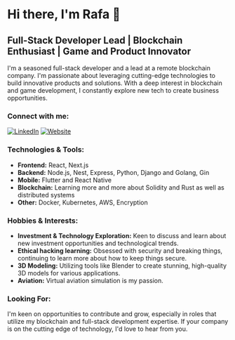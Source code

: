 # Hi there, I'm Rafa 👋

## Full-Stack Developer Lead | Blockchain Enthusiast | Game and Product Innovator

I'm a seasoned full-stack developer and a lead at a remote blockchain company. I'm passionate about leveraging cutting-edge technologies to build innovative products and solutions. With a deep interest in blockchain and game development, I constantly explore new tech to create business opportunities.

### Connect with me:
[![LinkedIn](https://img.shields.io/badge/LinkedIn-Rafa-blue?style=flat-square&logo=linkedin)]([https://www.linkedin.com/in/rafagomesdev](https://www.linkedin.com/in/rafagomesdev))
[![Website](https://img.shields.io/badge/Website-www.rafagomes.dev-blue?style=flat-square)]([http://www.rafagomes.dev](https://rafagomes.dev))

### Technologies & Tools:
- **Frontend:** React, Next.js
- **Backend:** Node.js, Nest, Express, Python, Django and Golang, Gin
- **Mobile:** Flutter and React Native
- **Blockchain:** Learning more and more about Solidity and Rust as well as distributed systems
- **Other:** Docker, Kubernetes, AWS, Encryption

### Hobbies & Interests:
- **Investment & Technology Exploration:** Keen to discuss and learn about new investment opportunities and technological trends.
- **Ethical hacking learning:** Obsessed with security and breaking things, continuing to learn more about how to keep things secure.
- **3D Modeling:** Utilizing tools like Blender to create stunning, high-quality 3D models for various applications.
- **Aviation:** Virtual aviation simulation is my passion.

### Looking For:
I'm keen on opportunities to contribute and grow, especially in roles that utilize my blockchain and full-stack development expertise. If your company is on the cutting edge of technology, I'd love to hear from you.
